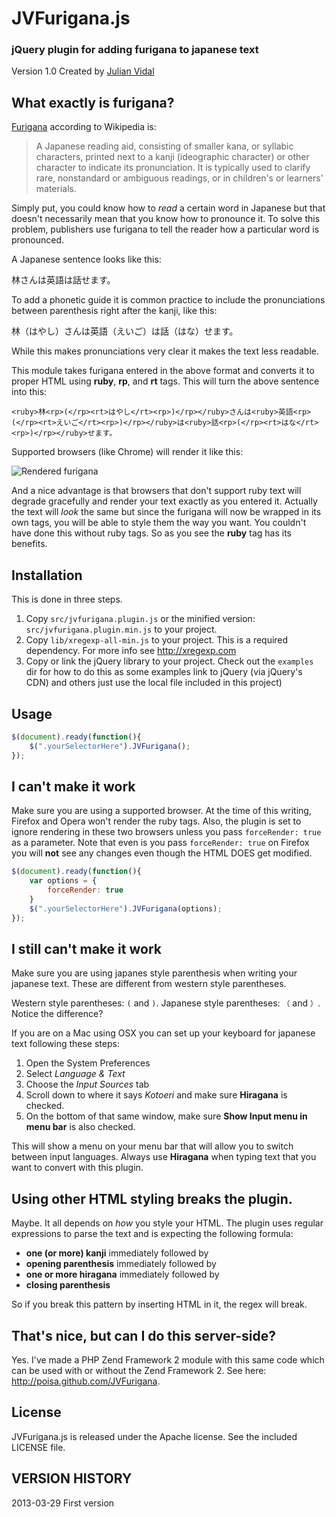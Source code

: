 # JVFurigana.js
### jQuery plugin for adding furigana to japanese text

Version 1.0 Created by [Julian Vidal](http://julianvidal.com/)

## What exactly is furigana?

[Furigana](http://en.wikipedia.org/wiki/Furigana) according to Wikipedia is:

>A Japanese reading aid, consisting of smaller kana, or syllabic characters, printed next to a kanji (ideographic character) or other character to indicate its pronunciation. It is typically used to clarify rare, nonstandard or ambiguous readings, or in children's or learners' materials.

Simply put, you could know how to *read* a certain word in Japanese but that doesn't necessarily mean that you know how to pronounce it. To solve this problem, publishers use furigana to tell the reader how a particular word is pronounced.

A Japanese sentence looks like this:

林さんは英語は話せます。

To add a phonetic guide it is common practice to include the pronunciations between parenthesis right after the kanji, like this:

林（はやし）さんは英語（えいご）は話（はな）せます。

While this makes pronunciations very clear it makes the text less readable.

This module takes furigana entered in the above format and converts it to proper HTML using **ruby**, **rp**, and **rt** tags. This will turn the above sentence into this:

    <ruby>林<rp>(</rp><rt>はやし</rt><rp>)</rp></ruby>さんは<ruby>英語<rp>(</rp><rt>えいご</rt><rp>)</rp></ruby>は<ruby>話<rp>(</rp><rt>はな</rt><rp>)</rp></ruby>せます。

Supported browsers (like Chrome) will render it like this:

![Rendered furigana](https://julianvidal.com/images/furigana.png?1)

And a nice advantage is that browsers that don't support ruby text will degrade gracefully and render your text exactly as you entered it. Actually the text will *look* the same but since the furigana will now be wrapped in its own tags, you will be able to style them the way you want. You couldn't have done this without ruby tags. So as you see the **ruby** tag has its benefits.


## Installation

This is done in three steps.

1. Copy `src/jvfurigana.plugin.js` or the minified version: `src/jvfurigana.plugin.min.js` to your project.
2. Copy `lib/xregexp-all-min.js` to your project. This is a required dependency. For more info see http://xregexp.com
3. Copy or link the jQuery library to your project. Check out the `examples` dir for how to do this as some examples link to jQuery (via jQuery's CDN) and others just use the local file included in this project)

## Usage

```javascript
$(document).ready(function(){
    $(".yourSelectorHere").JVFurigana();
});
```
## I can't make it work
Make sure you are using a supported browser. At the time of this writing, Firefox and Opera won't render the ruby tags. Also, the plugin is set to ignore rendering in these two browsers unless you pass `forceRender: true` as a parameter. Note that even is you pass `forceRender: true` on Firefox you will **not** see any changes even though the HTML DOES get modified.

```javascript
$(document).ready(function(){
    var options = {
        forceRender: true
    }
    $(".yourSelectorHere").JVFurigana(options);
});
```

## I still can't make it work
Make sure you are using japanes style parenthesis when writing your japanese text. These are different from western style parentheses. 

Western style parentheses: `(` and `)`.
Japanese style parentheses: `（` and `）`.
Notice the difference?

If you are on a Mac using OSX you can set up your keyboard for japanese text following these steps:

1. Open the System Preferences
2. Select *Language & Text*
3. Choose the *Input Sources* tab
4. Scroll down to where it says *Kotoeri* and make sure **Hiragana** is checked.
5. On the bottom of that same window, make sure **Show Input menu in menu bar** is also checked.

This will show a menu on your menu bar that will allow you to switch between input languages. Always use **Hiragana** when typing text that you want to convert with this plugin.

## Using other HTML styling breaks the plugin.
Maybe. It all depends on *how* you style your HTML. The plugin uses regular expressions to parse the text and is expecting the following formula:

* **one (or more) kanji** immediately followed by
* **opening parenthesis** immediately followed by
* **one or more hiragana** immediately followed by
* **closing parenthesis**

So if you break this pattern by inserting HTML in it, the regex will break.

## That's nice, but can I do this server-side?
Yes. I've made a PHP Zend Framework 2 module with this same code which can be used with or without the Zend Framework 2. See here: http://poisa.github.com/JVFurigana.

## License

JVFurigana.js is released under the Apache license. See the included LICENSE file.

## VERSION HISTORY

2013-03-29 First version
